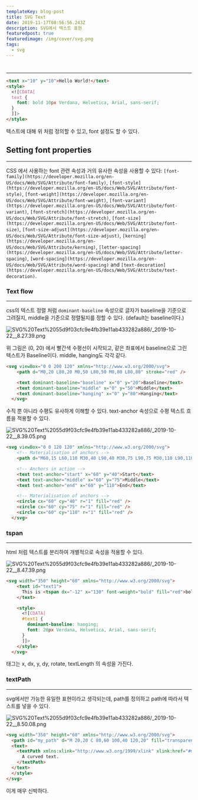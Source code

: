 ```yaml
---
templateKey: blog-post
title: SVG Text
date: 2019-11-17T08:56:56.243Z
description: SVG에서 텍스트 표현
featuredpost: true
featuredimage: /img/cover/svg.png
tags:
  - svg
---
```

# 

---

```html
<text x="10" y="10">Hello World!</text>
<style>
  <![CDATA[
  text {
    font: bold 10px Verdana, Helvetica, Arial, sans-serif;
  }
  ]]>
</style>
```

텍스트에 대해 위 처럼 정의할 수 있고, font 설정도 할 수 있다.

## Setting font properties

---

CSS 에서 사용하는 font 관련 속성과 거의 유사한 속성을 사용할 수 있다: `[font-family](https://developer.mozilla.org/en-US/docs/Web/SVG/Attribute/font-family)`, `[font-style](https://developer.mozilla.org/en-US/docs/Web/SVG/Attribute/font-style)`, `[font-weight](https://developer.mozilla.org/en-US/docs/Web/SVG/Attribute/font-weight)`, `[font-variant](https://developer.mozilla.org/en-US/docs/Web/SVG/Attribute/font-variant)`, `[font-stretch](https://developer.mozilla.org/en-US/docs/Web/SVG/Attribute/font-stretch)`, `[font-size](https://developer.mozilla.org/en-US/docs/Web/SVG/Attribute/font-size)`, `[font-size-adjust](https://developer.mozilla.org/en-US/docs/Web/SVG/Attribute/font-size-adjust)`, `[kerning](https://developer.mozilla.org/en-US/docs/Web/SVG/Attribute/kerning)`, `[letter-spacing](https://developer.mozilla.org/en-US/docs/Web/SVG/Attribute/letter-spacing)`, `[word-spacing](https://developer.mozilla.org/en-US/docs/Web/SVG/Attribute/word-spacing)` and `[text-decoration](https://developer.mozilla.org/en-US/docs/Web/SVG/Attribute/text-decoration)`.

### Text flow

---

css의 텍스트 정렬 처럼 `dominant-baseline` 속성으로 글자가 baseline을 기준으로 그려질지, middle을 기준으로 정렬될지를 정할 수 있다. (default는 baseline이다.)

![SVG%20Text%2055d9f03cfc9e4fb39e11ab433282a886/_2019-10-22__8.27.39.png](SVG%20Text%2055d9f03cfc9e4fb39e11ab433282a886/_2019-10-22__8.27.39.png)

위 그림은 (0, 20) 에서 빨간색 수평선이 시작되고, 같은 좌표에서 baseline으로 그린 텍스트가  Baseline이다. middle, hanging도 각각 같다.

```html
<svg viewBox="0 0 200 120" xmlns="http://www.w3.org/2000/svg">
    <path d="M0,20 L80,20 M0,50 L80,50 M0,80 L80,80" stroke="red" />

    <text dominant-baseline="baseline" x="0" y="20">Baseline</text>
    <text dominant-baseline="middle" x="0" y="50">Middle</text>
    <text dominant-baseline="hanging" x="0" y="80">Hanging</text>
  </svg>
```

수직 뿐 아니라 수평도 유사하게 이해할 수 있다. text-anchor 속성으로 수평 텍스트 흐름을 적용할 수 있다.

![SVG%20Text%2055d9f03cfc9e4fb39e11ab433282a886/_2019-10-22__8.39.05.png](SVG%20Text%2055d9f03cfc9e4fb39e11ab433282a886/_2019-10-22__8.39.05.png)

```html
<svg viewBox="0 0 120 120" xmlns="http://www.w3.org/2000/svg">
    <!-- Materialisation of anchors -->
    <path d="M60,15 L60,110 M30,40 L90,40 M30,75 L90,75 M30,110 L90,110" stroke="grey" />

    <!-- Anchors in action -->
    <text text-anchor="start" x="60" y="40">Start</text>
    <text text-anchor="middle" x="60" y="75">Middle</text>
    <text text-anchor="end" x="60" y="110">End</text>

    <!-- Materialisation of anchors -->
    <circle cx="60" cy="40" r="1" fill="red" />
    <circle cx="60" cy="75" r="1" fill="red" />
    <circle cx="60" cy="110" r="1" fill="red" />
  </svg>
```

### tspan

---

html <span>처럼 텍스트를 분리하여 개별적으로 속성을 적용할 수 있다.

![SVG%20Text%2055d9f03cfc9e4fb39e11ab433282a886/_2019-10-22__8.47.39.png](SVG%20Text%2055d9f03cfc9e4fb39e11ab433282a886/_2019-10-22__8.47.39.png)

```html
<svg width="350" height="60" xmlns="http://www.w3.org/2000/svg">
    <text id="text1">
      This is <tspan dx="-12" x="130" font-weight="bold" fill="red">bold and red</tspan>
    </text>

    <style>
      <![CDATA[
      #text1 {
        dominant-baseline: hanging;
        font: 28px Verdana, Helvetica, Arial, sans-serif;
      }
      ]]>
    </style>
  </svg>
```

<tspan> 태그는 x, dx, y, dy, rotate, textLength 의 속성을 가진다.

### textPath

---

svg에서만 가능한 유일한 표현이라고 생각되는데, path를 정의하고 path에 따라서 텍스트를 넣을 수 있다.

![SVG%20Text%2055d9f03cfc9e4fb39e11ab433282a886/_2019-10-22__8.50.08.png](SVG%20Text%2055d9f03cfc9e4fb39e11ab433282a886/_2019-10-22__8.50.08.png)

```html
<svg width="350" height="60" xmlns="http://www.w3.org/2000/svg">
  <path id="my_path" d="M 20,20 C 80,60 100,40 120,20" fill="transparent" />
  <text>
    <textPath xmlns:xlink="http://www.w3.org/1999/xlink" xlink:href="#my_path">
      A curved text.
    </textPath>
  </text>
  </style>
</svg>
```

이게 매우 신박하다.